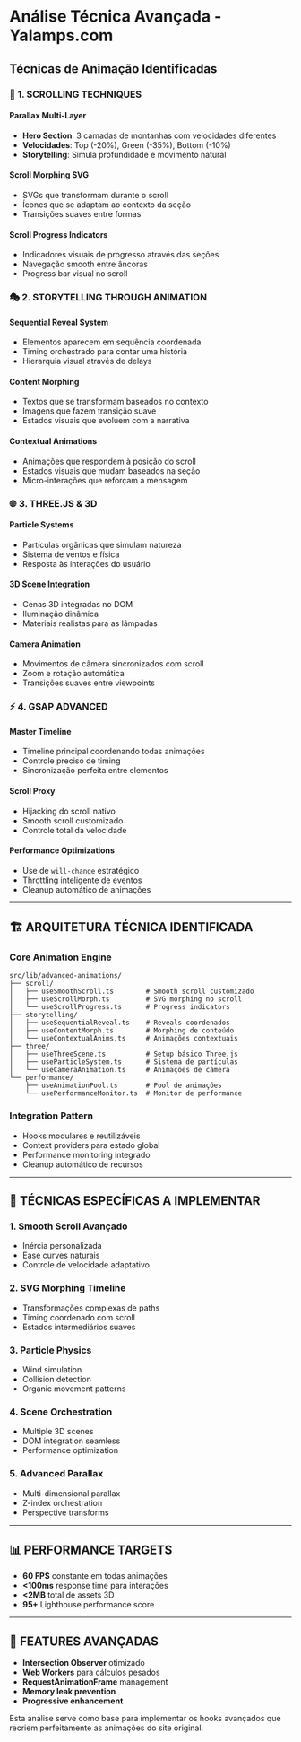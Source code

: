 # Análise Técnica Avançada - Yalamps.com

## Técnicas de Animação Identificadas

### 🎢 **1. SCROLLING TECHNIQUES**

#### **Parallax Multi-Layer**
- **Hero Section**: 3 camadas de montanhas com velocidades diferentes
- **Velocidades**: Top (-20%), Green (-35%), Bottom (-10%)
- **Storytelling**: Simula profundidade e movimento natural

#### **Scroll Morphing SVG**
- SVGs que transformam durante o scroll
- Ícones que se adaptam ao contexto da seção
- Transições suaves entre formas

#### **Scroll Progress Indicators**
- Indicadores visuais de progresso através das seções
- Navegação smooth entre âncoras
- Progress bar visual no scroll

### 🎭 **2. STORYTELLING THROUGH ANIMATION**

#### **Sequential Reveal System**
- Elementos aparecem em sequência coordenada
- Timing orchestrado para contar uma história
- Hierarquia visual através de delays

#### **Content Morphing**
- Textos que se transformam baseados no contexto
- Imagens que fazem transição suave
- Estados visuais que evoluem com a narrativa

#### **Contextual Animations**
- Animações que respondem à posição do scroll
- Estados visuais que mudam baseados na seção
- Micro-interações que reforçam a mensagem

### 🌐 **3. THREE.JS & 3D**

#### **Particle Systems**
- Partículas orgânicas que simulam natureza
- Sistema de ventos e física
- Resposta às interações do usuário

#### **3D Scene Integration**
- Cenas 3D integradas no DOM
- Iluminação dinâmica
- Materiais realistas para as lâmpadas

#### **Camera Animation**
- Movimentos de câmera sincronizados com scroll
- Zoom e rotação automática
- Transições suaves entre viewpoints

### ⚡ **4. GSAP ADVANCED**

#### **Master Timeline**
- Timeline principal coordenando todas animações
- Controle preciso de timing
- Sincronização perfeita entre elementos

#### **Scroll Proxy**
- Hijacking do scroll nativo
- Smooth scroll customizado
- Controle total da velocidade

#### **Performance Optimizations**
- Use de `will-change` estratégico
- Throttling inteligente de eventos
- Cleanup automático de animações

---

## 🏗️ **ARQUITETURA TÉCNICA IDENTIFICADA**

### **Core Animation Engine**
```
src/lib/advanced-animations/
├── scroll/
│   ├── useSmoothScroll.ts        # Smooth scroll customizado
│   ├── useScrollMorph.ts         # SVG morphing no scroll
│   └── useScrollProgress.ts      # Progress indicators
├── storytelling/
│   ├── useSequentialReveal.ts    # Reveals coordenados
│   ├── useContentMorph.ts        # Morphing de conteúdo
│   └── useContextualAnims.ts     # Animações contextuais
├── three/
│   ├── useThreeScene.ts          # Setup básico Three.js
│   ├── useParticleSystem.ts      # Sistema de partículas
│   └── useCameraAnimation.ts     # Animações de câmera
└── performance/
    ├── useAnimationPool.ts       # Pool de animações
    └── usePerformanceMonitor.ts  # Monitor de performance
```

### **Integration Pattern**
- Hooks modulares e reutilizáveis
- Context providers para estado global
- Performance monitoring integrado
- Cleanup automático de recursos

---

## 🎯 **TÉCNICAS ESPECÍFICAS A IMPLEMENTAR**

### **1. Smooth Scroll Avançado**
- Inércia personalizada
- Ease curves naturais
- Controle de velocidade adaptativo

### **2. SVG Morphing Timeline**
- Transformações complexas de paths
- Timing coordenado com scroll
- Estados intermediários suaves

### **3. Particle Physics**
- Wind simulation
- Collision detection
- Organic movement patterns

### **4. Scene Orchestration**
- Multiple 3D scenes
- DOM integration seamless
- Performance optimization

### **5. Advanced Parallax**
- Multi-dimensional parallax
- Z-index orchestration
- Perspective transforms

---

## 📊 **PERFORMANCE TARGETS**
- **60 FPS** constante em todas animações
- **<100ms** response time para interações
- **<2MB** total de assets 3D
- **95+** Lighthouse performance score

---

## 🔮 **FEATURES AVANÇADAS**
- **Intersection Observer** otimizado
- **Web Workers** para cálculos pesados
- **RequestAnimationFrame** management
- **Memory leak prevention**
- **Progressive enhancement**

Esta análise serve como base para implementar os hooks avançados que recriem perfeitamente as animações do site original.
